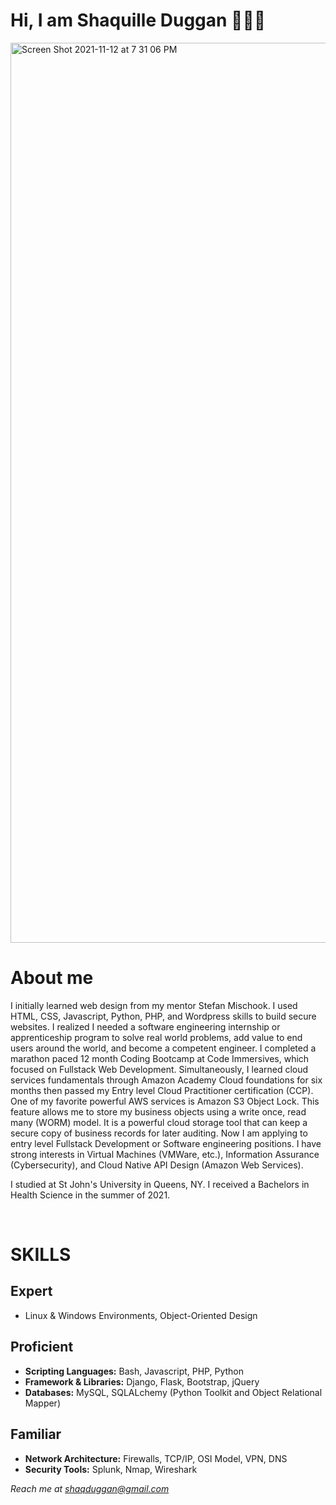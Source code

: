 <h1> Hi, I am Shaquille Duggan 👨🏿‍💻 </h1>
<img width="1440" alt="Screen Shot 2021-11-12 at 7 31 06 PM" src="https://user-images.githubusercontent.com/84408174/141599013-df775cab-4fe6-48b6-8a2e-ba929c2a788c.jpeg">
<h1>About me</h1>
<p>
I initially learned web design from my mentor Stefan Mischook. I used HTML, CSS, Javascript, Python, PHP, and Wordpress skills to build secure websites.
I realized I needed a software engineering internship or apprenticeship program to solve real world problems, add value to end users around the world, and become a competent engineer. 
I completed a marathon paced 12 month Coding Bootcamp at Code Immersives, which focused on Fullstack Web Development. 
Simultaneously, I learned cloud services fundamentals through Amazon Academy Cloud foundations for six months then passed my Entry level Cloud Practitioner certification (CCP).
One of my favorite powerful AWS services is Amazon S3 Object Lock. This feature allows me to store my business objects using a write once, read many (WORM) model. 
It is a powerful cloud storage tool that can keep a secure copy of business records for later auditing.
Now I am applying to entry level Fullstack Development or Software engineering positions. 
I have strong interests in Virtual Machines (VMWare, etc.), Information Assurance (Cybersecurity), and Cloud Native API Design (Amazon Web Services).
</p>
<p>I studied at St John's University in Queens, NY. I received a Bachelors in Health Science in the summer of 2021.</p>
<br>
<h1> SKILLS </h1>
<h2> Expert </h2>
<ul>
    <li>Linux & Windows Environments, Object-Oriented Design </li>
</ul>

<h2> Proficient </h2> 
<ul>
    <li> <b>Scripting Languages:</b> Bash, Javascript, PHP, Python </li>
    <li> <b>Framework & Libraries:</b> Django, Flask, Bootstrap, jQuery </li>
    <li> <b>Databases:</b> MySQL, SQLALchemy (Python Toolkit and Object Relational Mapper)</li>
</ul>

<h2> Familiar </h2>
<ul>
    <li> <b>Network Architecture:</b> Firewalls, TCP/IP, OSI Model, VPN, DNS </li>
    <li> <b>Security Tools:</b> Splunk, Nmap, Wireshark </li>
</ul>

<em>Reach me at shaqduggan@gmail.com<em>
